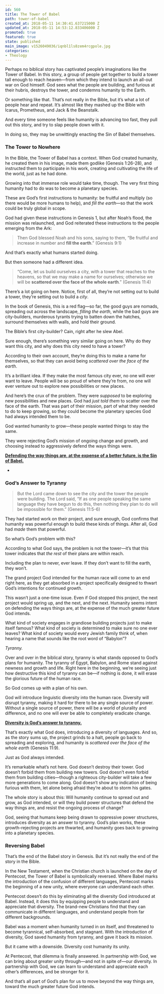 ```yaml
---
id: 560
title: The Tower of Babel
path: tower-of-babel
created_at: 2018-05-11 14:30:41.637215000 Z
updated_at: 2018-05-11 14:53:12.833406000 Z
promoted: true
featured: true
state: published
main_image: v1526049036/iqnbl1ls8zem4rcgpole.jpg
categories:
- Theology
---
```

Perhaps no biblical story has captivated people’s imaginations like the Tower of Babel. In this story, a group of people get together to build a tower tall enough to reach heaven—from which they intend to launch an all-out war on God himself. God sees what the people are building, and furious at their hubris, destroys the tower, and condemns humanity to the Earth.

Or something like that. That’s not really in the Bible, but it’s what a lot of people hear and repeat. It’s almost like they mashed up the Bible with Icarus, Prometheus, and Jack & the Beanstalk. 

And every time someone feels like humanity is advancing too fast, they pull out this story, and try to slap people down with it. 

In doing so, they may be unwittingly enacting the Sin of Babel themselves.

### The Tower to Nowhere

In the Bible, the Tower of Babel has a context. When God created humanity, he created them in his image, made them godlike (Genesis 1:26-28), and instructed them to participate in his work, creating and cultivating the life of the world, just as he had done.

Growing into that immense role would take time, though. The very first thing humanity had to do was to become a planetary species.

These are God’s first instructions to humanity: be fruitful and multiply (so there would be more humans to help), and *fill the earth*—so that the work could be truly global in scope.

God had given these instructions in Genesis 1, but after Noah’s flood, the mission was relaunched, and God reiterated these instructions to the people emerging from the Ark:

> Then God blessed Noah and his sons, saying to them, “Be fruitful and increase in number and **fill the earth**.” (Genesis 9:1)

And that’s exactly what humans started doing. 

But then someone had a different idea.

> “Come, let us build ourselves a city, with a tower that reaches to the heavens, so that we may make a name for ourselves; otherwise we will be **scattered over the face of the whole earth**.” (Genesis 11:4)

There’s a lot going on here. Notice, first of all, they’re not setting out to build a tower, they’re setting out to build a *city*. 

In the book of Genesis, this is a red flag—so far, the good guys are nomads, spreading out across the landscape, *filling the earth*, while the bad guys are city-builders, murderous tyrants trying to batten down the hatches, surround themselves with walls, and hold their ground.

The Bible’s first city-builder? Cain, right after he slew Abel.

Sure enough, there’s something very similar going on here. Why do they want this city, and why does this city need to have a tower? 

According to their own account, they’re doing this to make a name for themselves, so that they can avoid being *scattered over the face of the earth*.

It’s a brilliant idea. If they make the most famous city ever, no one will ever want to leave. People will be so proud of where they’re from, no one will ever venture out to explore new possibilities or new places.

And here’s the crux of the problem. They were *supposed* to be exploring new possibilities and new places. God had *just told them* to scatter over the face of the earth. That was part of their mission, part of what they needed to do to keep growing, so they could become the planetary species God had always intended them to be.

God wanted humanity to grow—these people wanted things to stay the same.

They were rejecting God’s mission of ongoing change and growth, and choosing instead to aggressively defend the ways things were.

**[Defending the way things are, at the expense of a better future, is the Sin of Babel.](https://www.micahredding.com/blog/tower-of-babel "#tweet-this")**

-

### God’s Answer to Tyranny

> But the Lord came down to see the city and the tower the people were building. The Lord said, “If as one people speaking the same language they have begun to do this, then nothing they plan to do will be impossible for them.” (Genesis 11:5-6)

They had started work on their project, and sure enough, God confirms that humanity was powerful enough to build these kinds of things. After all, God had *made* them that powerful. 

So what’s God’s problem with this? 

According to what God says, the problem is not the tower—it’s that this tower indicates that *the rest* of their plans are within reach. 

Including the plan to never, ever leave. If they don’t want to fill the earth, they won’t. 

The grand project God intended for the human race will come to an end right here, as they get absorbed in a project specifically designed to thwart God’s intentions for continued growth.

This wasn’t just a one-time issue. Even if God stopped this project, the next project would spring up, and the next, and the next. Humanity seems intent on defending the ways things are, at the expense of the much greater future God intends.

What kind of society engages in grandiose building projects just to make itself famous? What kind of society is determined to make sure no one ever leaves? What kind of society would every Jewish family think of, when hearing a name that sounds like the root word of “Babylon”?

*Tyranny.*

Over and over in the biblical story, tyranny is what stands opposed to God’s plans for humanity. The tyranny of Egypt, Babylon, and Rome stand against newness and growth and life. Right here in the beginning, we’re seeing just how destructive this kind of tyranny can be—if nothing is done, it will erase the glorious future of the human race.

So God comes up with a plan of his own. 

God will introduce linguistic diversity into the human race. Diversity will disrupt tyranny, making it hard for there to be any single source of power. Without a single source of power, there will be a world of plurality and difference, and no one will ever be able to completely eradicate change. 

**[Diversity is God’s answer to tyranny.](https://www.micahredding.com/blog/tower-of-babel "#tweet-this")**

That’s exactly what God does, introducing a diversity of languages. And so, as the story sums up, the project grinds to a halt, people go back to spreading and exploring, and humanity is *scattered over the face of the whole earth* (Genesis 11:9).

Just as God always intended.

It’s remarkable what’s not here. God doesn’t destroy their tower. God doesn’t forbid them from building new towers. God doesn’t even forbid them from building cities—though a righteous city-builder will take a few more generations to come along. God doesn’t show any indication of being furious with them, let alone being afraid they’re about to storm his gates.

The whole story is about this: Will humanity continue to spread out and grow, as God intended, or will they build power structures that defend the way things are, and resist the ongoing process of change?

God, seeing that humans keep being drawn to oppressive power structures, introduces diversity as an answer to tyranny. God’s plan works, these growth-rejecting projects are thwarted, and humanity goes back to growing into a planetary species.

### Reversing Babel

That’s the end of the Babel story in Genesis. But it’s not really the end of the story in the Bible. 

In the New Testament, when the Christian church is launched on the day of Pentecost, the Tower of Babel is symbolically reversed. Where Babel marks the introduction of the confusion of different languages, Pentecost marks the beginning of a new unity, where everyone can understand each other. 

Pentecost doesn’t do this by eliminating all the diversity God introduced at Babel. Instead, it does this by equipping people to understand and appreciate that diversity. The brand-new Christians find that they can communicate in different languages, and understand people from far different backgrounds.

Babel was a moment when humanity turned in on itself, and threatened to become tyrannical, self-absorbed, and stagnant. With the introduction of diversity, God saved humanity from tyranny, and gave it back its mission.

But it came with a downside. Diversity cost humanity its unity. 

At Pentecost, that dilemma is finally answered. In partnership with God, we can bring about greater unity through—and not in spite of—our diversity. In partnership with God, we can learn to understand and appreciate each other’s differences, and be stronger for it.

And that’s all part of God’s plan for us to move beyond the way things are, toward the much greater future God intends.

